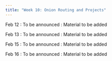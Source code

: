 ```yaml
---
title: "Week 10: Onion Routing and Projects"
---
```


Feb 12
: To be announced
  : Material to be added

Feb 13
: To be announced
  : Material to be added

Feb 15
: To be announced
  : Material to be added

Feb 16
: To be announced
  : Material to be added


